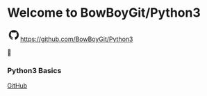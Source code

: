 # Welcome to BowBoyGit/Python3

<img src="images/GitHub-Mark.png" width=30>https://github.com/BowBoyGit/Python3


:snake:
### Python3 Basics




[GitHub](https://github.com/BowBoyGit/Python3)









<!-- [GitHub](http://github.com) -->
<!-- <img src="images/pylogo.png" width=100>
![](images/pylogo.png) -->
<!-- As Grace Hopper said:
> I’ve always been more interested
> in the future than in the past. -->





